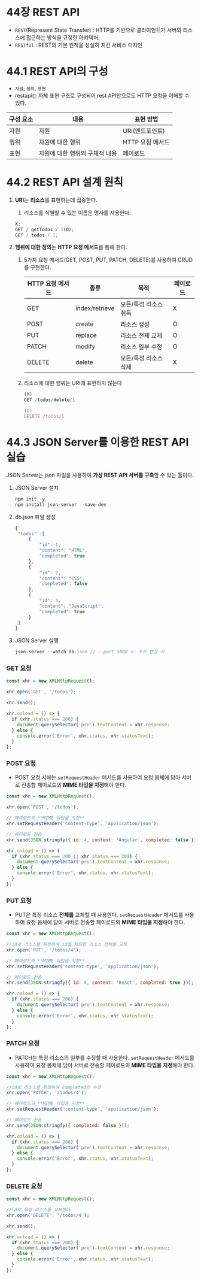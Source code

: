 # 44장 REST API

- `REST`(Represent State Transfer) : HTTP를 기반으로 클라이언트가 서버의 리소스에 접근하는 방식을 규정한 아키텍처.
- `RESTful` : REST의 기본 원칙을 성실히 지킨 서비스 디자인

# 44.1 REST API의 구성

- `자원`, `행위`, `표현`
- restapi는 자체 표현 구조로 구성되어 rest API만으로도 HTTP 요청을 이해할 수 있다.

| 구성 요소 | 내용                           | 표현 방법        |
| --------- | ------------------------------ | ---------------- |
| 자원      | 자원                           | URI(엔드포인트)  |
| 행위      | 자원에 대한 행위               | HTTP 요청 메서드 |
| 표현      | 자원에 대한 행위의 구체적 내용 | 페이로드         |

# 44.2 REST API 설계 원칙

1. **URI**는 **리소스**를 표현하는데 집중한다.

   1. 리소스를 식별할 수 있는 이름은 명사를 사용한다.

   ```jsx
   X;
   GET / getTodos / 1(O);
   GET / todos / 1;
   ```

2. **행위에 대한 정의**는 **HTTP 요청 메서드**를 통해 한다.

   1. 5가지 요청 메서드(GET, POST, PUT, PATCH, DELETE)를 사용하여 CRUD를 구현한다.

      | HTTP 요청 메서드 | 종류           | 목적                  | 페이로드 |
      | ---------------- | -------------- | --------------------- | -------- |
      | GET              | index/retrieve | 모든/특정 리소스 취득 | X        |
      | POST             | create         | 리소스 생성           | O        |
      | PUT              | replace        | 리소스 전체 교체      | O        |
      | PATCH            | modify         | 리소스 일부 수정      | O        |
      | DELETE           | delete         | 모든/특정 리소스 삭제 | X        |

   2. 리소스에 대한 행위는 URI에 표현하지 않는다

      ```jsx
      (X)
      GET /todos/delete/1

      (O)
      DELETE /todos/1
      ```

# 44.3 JSON Server를 이용한 REST API 실습

JSON Server는 json 파일을 사용하여 **가상 REST API 서버를 구축**할 수 있는 툴이다.

1. JSON Server 설치

   ```jsx
   npm init -y
   npm install json-server --save-dev
   ```

2. db.json 파일 생성

   ```jsx
   {
   	"todos" :[
   		{
   			"id": 1,
   			"content": "HTML",
   			"completed": true
   		},
   		{
   			"id": 2,
   			"content": "CSS",
   			"completed": false
   		},
   		{
   			"id": 3,
   			"content": "JavaScript",
   			"completed": true
   		}
   	]
   }
   ```

3. JSON Server 실행

   ```jsx
   json-server --watch db.json // --port 5000 <- 포트 변경 시
   ```

### GET 요청

```jsx
const xhr = new XMLHttpRequest();

xhr.open('GET', '/todos');

xhr.send();

xhr.onload = () => {
  if (xhr.status === 200) {
    document.querySelector('pre').textContent = xhr.response;
  } else {
    console.error('Error', xhr.status, xhr.statusText);
  }
};
```

### POST 요청

- POST 요청 시에는 `setRequestHeader` 메서드를 사용하여 요청 몸체에 담아 서버로 전송할 페이로드의 **MIME 타입을 지정**해야 한다.

```jsx
const xhr = new XMLHttpRequest();

xhr.open('POST', '/todos');

// 페이로드의 **MIME 타입을 지정**
xhr.setRequestHeader('content-type', 'application/json');

// 페이로드 전송
xhr.send(JSON.stringfy({ id: 4, content: 'Angular', completed: false }));

xhr.onload = () => {
  if (xhr.status === 200 || xhr.status === 201) {
    document.querySelector('pre').textContent = xhr.response;
  } else {
    console.error('Error', xhr.status, xhr.statusText);
  }
};
```

### PUT 요청

- PUT은 특정 리소스 **전체를** 교체할 때 사용한다. `setRequestHeader` 메서드를 사용하여 요청 몸체에 담아 서버로 전송할 페이로드의 **MIME 타입을 지정**해야 한다.

```jsx
const xhr = new XMLHttpRequest();

//id로 리소스를 특정하여 id를 제외한 리소스 전체를 교체
xhr.open('PUT', '/todos/4');

// 페이로드의 **MIME 타입을 지정**
xhr.setRequestHeader('content-type', 'application/json');

// 페이로드 전송
xhr.send(JSON.stringfy({ id: 4, content: 'React', completed: true }));

xhr.onload = () => {
  if (xhr.status === 200) {
    document.querySelector('pre').textContent = xhr.response;
  } else {
    console.error('Error', xhr.status, xhr.statusText);
  }
};
```

### PATCH 요청

- PATCH는 특정 리소스의 일부를 수정할 때 사용한다. `setRequestHeader` 메서드를 사용하여 요청 몸체에 담아 서버로 전송할 페이로드의 **MIME 타입을 지정**해야 한다.

```jsx
const xhr = new XMLHttpRequest();

//id로 리소스를 특정하여 completed만 수정
xhr.open('PATCH', '/todos/4');

// 페이로드의 **MIME 타입을 지정**
xhr.setRequestHeader('content-type', 'application/json');

// 페이로드 전송
xhr.send(JSON.stringfy({ completed: false }));

xhr.onload = () => {
  if (xhr.status === 200) {
    document.querySelector('pre').textContent = xhr.response;
  } else {
    console.error('Error', xhr.status, xhr.statusText);
  }
};
```

### DELETE 요청

```jsx
const xhr = new XMLHttpRequest();

//id로 특정 리소스를 삭제한다.
xhr.open('DELETE', '/todos/4');

xhr.send();

xhr.onload = () => {
  if (xhr.status === 200) {
    document.querySelector('pre').textContent = xhr.response;
  } else {
    console.error('Error', xhr.status, xhr.statusText);
  }
};
```
